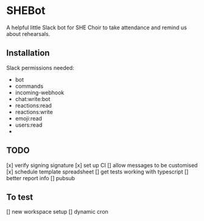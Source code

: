 # SHEBot

A helpful little Slack bot for SHE Choir to take attendance and remind us about rehearsals.

## Installation

Slack permissions needed:

- bot
- commands
- incoming-webhook
- chat:write:bot
- reactions:read
- reactions:write
- emoji:read
- users:read
-

## TODO

[x] verify signing signature
[x] set up CI
[] allow messages to be customised
[x] schedule template spreadsheet
[] get tests working with typescript
[] better report info
[] pubsub

## To test

[] new workspace setup
[] dynamic cron
